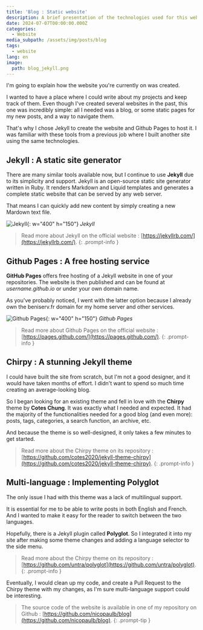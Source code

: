 ```yaml
---
title: 'Blog : Static website'
description: A brief presentation of the technologies used for this website
date: 2024-07-07T00:00:00.000Z
categories:
  - Website
media_subpath: /assets/img/posts/blog
tags:
  - website
lang: en
image:
  path: blog_jekyll.png
---
```


I'm going to explain how the website you're currently on was created.

I wanted to have a place where I could write about my projects and keep track of them. Even though I've created several websites in the past, this one was incredibly simple: all I needed was a blog, or some static pages for my new posts, and a way to navigate them. 

That's why I chose Jekyll to create the website and Github Pages to host it. I was familiar with these tools from a previous job where I built another site using the same technologies.

## Jekyll : A static site generator
There are many similar tools available now, but I continue to use **Jekyll** due to its simplicity and support. 
Jekyll is an open-source static site generator written in Ruby. It renders Markdown and Liquid templates and generates a complete static website that can be served by any web server.

That means I can quickly add new content by simply creating a new Mardown text file.

![Jekyll](blog_jekyll.png){: w="400" h="150"}
_Jekyll_

> Read more about Jekyll on the official website : [https://jekyllrb.com/](https://jekyllrb.com/).
{: .prompt-info }


## Github Pages : A free hosting service
**GitHub Pages** offers free hosting of a Jekyll website in one of your repositories. The website is then published and can be found at *username.github.io* or under your own domain name. 

As you've probably noticed, I went with the latter option because I already own the beniserv.fr domain for my home server and other services.

![Github Pages](blog_githubpages.webp){: w="400" h="150"}
_Github Pages_

> Read more about Github Pages on the official website : [https://pages.github.com/](https://pages.github.com/).
{: .prompt-info }

## Chirpy : A stunning Jekyll theme
I could have built the site from scratch, but I'm not a good designer, and it would have taken months of effort. I didn't want to spend so much time creating an average-looking blog. 

So I began looking for an existing theme and fell in love with the **Chirpy** theme by **Cotes Chung**. It was exactly what I needed and expected. 
It had the majority of the functionalities needed for a good blog (and even more): posts, tags, categories, a search function, an archive, etc.

And because the theme is so well-designed, it only takes a few minutes to get started. 

> Read more about the Chirpy theme on its repository : [https://github.com/cotes2020/jekyll-theme-chirpy](https://github.com/cotes2020/jekyll-theme-chirpy).
{: .prompt-info }

## Multi-language : Implementing Polyglot
The only issue I had with this theme was a lack of multilingual support. 

It is essential for me to be able to write posts in both English and French. And I wanted to make it easy for the reader to switch between the two languages.

Hopefully, there is a Jekyll plugin called **Polyglot**. So I integrated it into my site after making some theme changes and adding a language selector to the side menu.

> Read more about the Chirpy theme on its repository : [https://github.com/untra/polyglot](https://github.com/untra/polyglot).
{: .prompt-info }

Eventually, I would clean up my code, and create a Pull Request to the Chirpy theme with my changes, as I'm sure multi-language support could be interesting.

> The source code of the website is available in one of my repository on Github : [https://github.com/nicopaulb/blog](https://github.com/nicopaulb/blog).
{: .prompt-tip }
